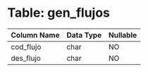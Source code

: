 # Table: gen_flujos

| Column Name | Data Type | Nullable |
|-------------|-----------|----------|
| cod_flujo | char | NO |
| des_flujo | char | NO |
